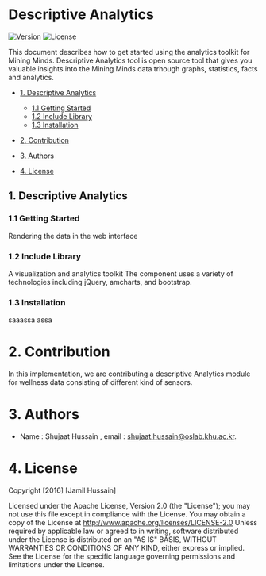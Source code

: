 #  Descriptive Analytics

<!-- make your own badges from here: http://shields.io/ -->
[![Version](https://img.shields.io/badge/MM__SL__DA-V2.5-ff69b4.svg)](http://www.miningminds.re.kr/english/)
![License](https://img.shields.io/badge/Apache%20License%20-Version%202.0-yellowgreen.svg)


<!-- Update the list and the main body. -->

This document describes how to get started using the analytics toolkit for Mining Minds. Descriptive Analytics tool  is open source tool that gives you valuable insights into the Mining Minds data trhough graphs, statistics, facts and analytics.


- [1. Descriptive Analytics ](#1-Descriptive-Analytics)
    - [1.1 Getting Started](#11-getting-started)
    - [1.2 Include Library](#12-include-library)
    - [1.3 Installation](#13-installation)
   
- [2. Contribution](#2-contribution)
   
- [3. Authors](#3-authors)

- [4. License](#4-license)

<!-- Main Body of the Document -->

<!-- Main Body of the Document -->

## 1. Descriptive Analytics 

### 1.1 Getting Started

Rendering the data in the web interface

### 1.2 Include Library
A visualization and analytics toolkit
The component uses a variety of technologies including jQuery, amcharts, and bootstrap. 


### 1.3 Installation

saaassa assa

# 2. Contribution

In this implementation, we are contributing a descriptive Analytics module for wellness data consisting of different kind of sensors.

# 3. Authors

* Name : Shujaat Hussain ,   email : shujaat.hussain@oslab.khu.ac.kr.

# 4. License

Copyright [2016] [Jamil Hussain]

Licensed under the Apache License, Version 2.0 (the "License");
you may not use this file except in compliance with the License.
You may obtain a copy of the License at http://www.apache.org/licenses/LICENSE-2.0
Unless required by applicable law or agreed to in writing, software
distributed under the License is distributed on an "AS IS" BASIS,
WITHOUT WARRANTIES OR CONDITIONS OF ANY KIND, either express or implied.
See the License for the specific language governing permissions and
limitations under the License.
<br>
